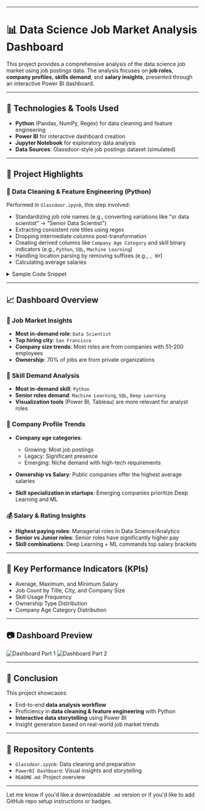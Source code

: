 
---

# 📊 Data Science Job Market Analysis Dashboard

This project provides a comprehensive analysis of the data science job market using job postings data. The analysis focuses on **job roles**, **company profiles**, **skills demand**, and **salary insights**, presented through an interactive Power BI dashboard.

---

## 🔧 Technologies & Tools Used

* **Python** (Pandas, NumPy, Regex) for data cleaning and feature engineering
* **Power BI** for interactive dashboard creation
* **Jupyter Notebook** for exploratory data analysis
* **Data Sources**: Glassdoor-style job postings dataset (simulated)

---

## 📂 Project Highlights

### 🧹 Data Cleaning & Feature Engineering (Python)

Performed in `Glassdoor.ipynb`, this step involved:

* Standardizing job role names (e.g., converting variations like "sr data scientist" → "Senior Data Scientist")
* Extracting consistent role titles using regex
* Dropping intermediate columns post-transformation
* Creating derived columns like `Company Age Category` and skill binary indicators (e.g., `Python`, `SQL`, `Machine Learning`)
* Handling location parsing by removing suffixes (e.g., `, NY`)
* Calculating average salaries

<details>
<summary>Sample Code Snippet</summary>

```python
df1['Job Role'] = df1['Job Role'].str.replace(r'sr data scientist','Senior Data Scientist', case=False, regex=True)
df1['Extracted'] = df1['Job Role'].str.extract(r'(Senior Data Scientist|Data Scientist|Associate Data Scientist|Principal Data Scientist)')
df1['Job Role1'] = df1['Extracted'].combine_first(df1['Job Role'])
df1.drop(['Extracted','Job Role1'], axis=1, inplace=True)
```

</details>

---

## 📈 Dashboard Overview

### 💼 Job Market Insights

* **Most in-demand role**: `Data Scientist`
* **Top hiring city**: `San Francisco`
* **Company size trends**: Most roles are from companies with 51–200 employees
* **Ownership**: 70% of jobs are from private organizations

### 🔧 Skill Demand Analysis

* **Most in-demand skill**: `Python`
* **Senior roles demand**: `Machine Learning`, `SQL`, `Deep Learning`
* **Visualization tools** (Power BI, Tableau) are more relevant for analyst roles

### 🏢 Company Profile Trends

* **Company age categories**:

  * Growing: Most job postings
  * Legacy: Significant presence
  * Emerging: Niche demand with high-tech requirements
* **Ownership vs Salary**: Public companies offer the highest average salaries
* **Skill specialization in startups**: Emerging companies prioritize Deep Learning and ML

### 💰 Salary & Rating Insights

* **Highest paying roles**: Managerial roles in Data Science/Analytics
* **Senior vs Junior roles**: Senior roles have significantly higher pay
* **Skill combinations**: Deep Learning + ML commands top salary brackets

---

## 📌 Key Performance Indicators (KPIs)

* Average, Maximum, and Minimum Salary
* Job Count by Title, City, and Company Size
* Skill Usage Frequency
* Ownership Type Distribution
* Company Age Category Distribution

---

## 📷 Dashboard Preview

![Dashboard Part 1](./Screenshot%202025-06-02%20183737.png)
![Dashboard Part 2](./Screenshot%202025-06-02%20183750.png)

---

## 🏁 Conclusion

This project showcases:

* End-to-end **data analysis workflow**
* Proficiency in **data cleaning & feature engineering** with Python
* **Interactive data storytelling** using Power BI
* Insight generation based on real-world job market trends

---

## 📎 Repository Contents

* `Glassdoor.ipynb`: Data cleaning and preparation
* `PowerBI Dashboard`: Visual insights and storytelling
* `README.md`: Project overview

---

Let me know if you'd like a downloadable `.md` version or if you'd like to add GitHub repo setup instructions or badges.
